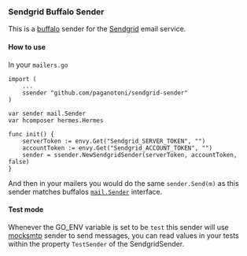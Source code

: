 ### Sendgrid Buffalo Sender

This is a [buffalo](github.com/gobuffalo/buffalo) sender for the [Sendgrid](https://https://sendgrid.com//) email service.

#### How to use

In your `mailers.go`

```
import (
    ... 
    ssender "github.com/paganotoni/sendgrid-sender"
)

var sender mail.Sender
var hcomposer hermes.Hermes

func init() {
	serverToken := envy.Get("Sendgrid_SERVER_TOKEN", "")
	accountToken := envy.Get("Sendgrid_ACCOUNT_TOKEN", "")
	sender = ssender.NewSendgridSender(serverToken, accountToken, false)
}
```

And then in your mailers you would do the same `sender.Send(m)` as this sender matches buffalos [`mail.Sender`](https://github.com/gobuffalo/buffalo/blob/master/mail/mail.go#L4) interface.

#### Test mode

Whenever the GO_ENV variable is set to be `test` this sender will use [mocksmtp](https://github.com/stanislas-m/mocksmtp) sender to send messages, you can read values in your tests within the property `TestSender` of the SendgridSender.
